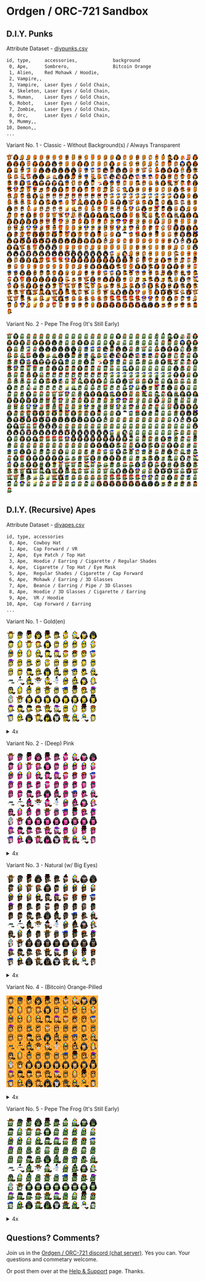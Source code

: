 # Ordgen / ORC-721 Sandbox


## D.I.Y. Punks

Attribute Dataset - [diypunks.csv](diypunks/diypunks.csv)

```
id, type,     accessories,             background
 0, Ape,      Sombrero,                Bitcoin Orange
 1, Alien,    Red Mohawk / Hoodie, 
 2, Vampire,, 
 3, Vampire,  Laser Eyes / Gold Chain, 
 4, Skeleton, Laser Eyes / Gold Chain, 
 5, Human,    Laser Eyes / Gold Chain, 
 6, Robot,    Laser Eyes / Gold Chain, 
 7, Zombie,   Laser Eyes / Gold Chain, 
 8, Orc,      Laser Eyes / Gold Chain, 
 9, Mummy,, 
10, Demon,, 
...
```

Variant No. 1  -  Classic - Without Background(s) / Always Transparent

![](diypunks/i/diypunks.png)


Variant No. 2  -  Pepe The Frog (It's Still Early)

![](diypunks/i/diypunks-pepe.png)





## D.I.Y. (Recursive) Apes

Attribute Dataset - [diyapes.csv](diyapes/diyapes.csv)

```
id, type, accessories
 0, Ape,  Cowboy Hat
 1, Ape,  Cap Forward / VR
 2, Ape,  Eye Patch / Top Hat
 3, Ape,  Hoodie / Earring / Cigarette / Regular Shades
 4, Ape,  Cigarette / Top Hat / Eye Mask
 5, Ape,  Regular Shades / Cigarette / Cap Forward
 6, Ape,  Mohawk / Earring / 3D Glasses
 7, Ape,  Beanie / Earring / Pipe / 3D Glasses
 8, Ape,  Hoodie / 3D Glasses / Cigarette / Earring
 9, Ape,  VR / Hoodie
10, Ape,  Cap Forward / Earring
...
```

Variant No. 1  -  Gold(en)

![](diyapes/i/diyapes-gold.png)

<details>
<summary markdown="1">4x</summary>

![](diyapes/i/diyapes-gold@4x.png)

</details>




Variant No. 2  -  (Deep) Pink

![](diyapes/i/diyapes-pink.png)

<details>
<summary markdown="1">4x</summary>

![](diyapes/i/diyapes-pink@4x.png)

</details>



Variant No. 3  -  Natural (w/ Big Eyes)

![](diyapes/i/diyapes-ii.png)

<details>
<summary markdown="1">4x</summary>

![](diyapes/i/diyapes-ii@4x.png)

</details>


Variant No. 4  -  (Bitcoin) Orange-Pilled

![](diyapes/i/diyapes-bitcoin.png)

<details>
<summary markdown="1">4x</summary>

![](diyapes/i/diyapes-bitcoin@4x.png)

</details>


Variant No. 5  -  Pepe The Frog (It's Still Early)

![](diyapes/i/diyapes-pepe.png)

<details>
<summary markdown="1">4x</summary>

![](diyapes/i/diyapes-pepe@4x.png)

</details>




## Questions? Comments?

Join us in the [Ordgen / ORC-721 discord (chat server)](https://discord.gg/dDhvHKjm2t). Yes you can.
Your questions and commetary welcome.


Or post them over at the [Help & Support](https://github.com/geraldb/help) page. Thanks.




